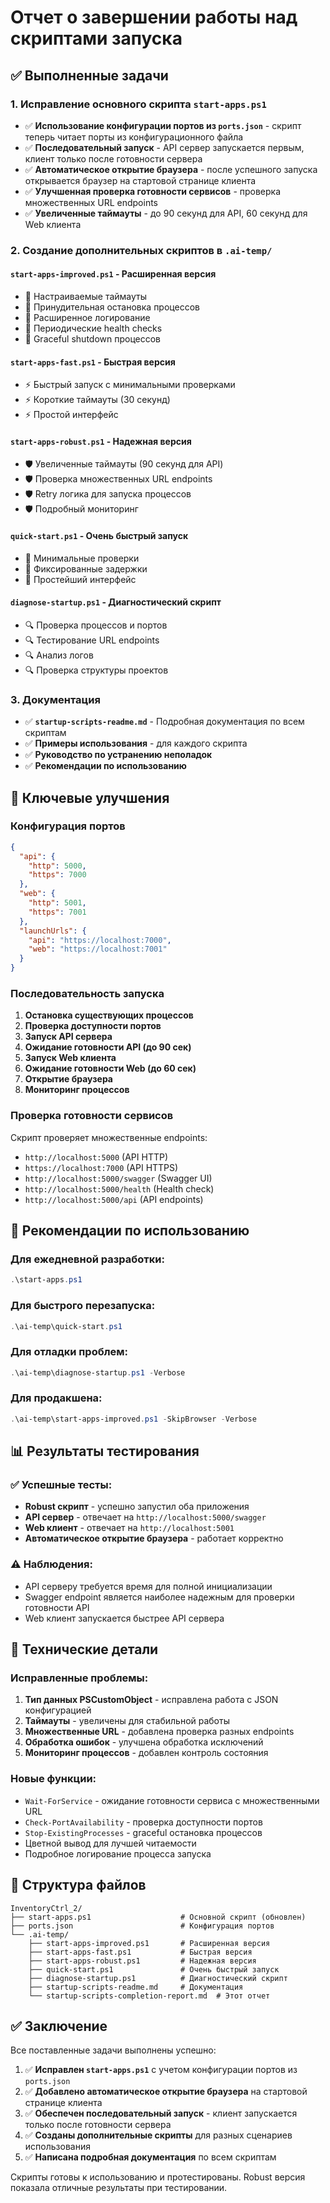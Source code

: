 # Отчет о завершении работы над скриптами запуска

## ✅ Выполненные задачи

### 1. Исправление основного скрипта `start-apps.ps1`
- ✅ **Использование конфигурации портов из `ports.json`** - скрипт теперь читает порты из конфигурационного файла
- ✅ **Последовательный запуск** - API сервер запускается первым, клиент только после готовности сервера
- ✅ **Автоматическое открытие браузера** - после успешного запуска открывается браузер на стартовой странице клиента
- ✅ **Улучшенная проверка готовности сервисов** - проверка множественных URL endpoints
- ✅ **Увеличенные таймауты** - до 90 секунд для API, 60 секунд для Web клиента

### 2. Создание дополнительных скриптов в `.ai-temp/`

#### `start-apps-improved.ps1` - Расширенная версия
- 🔧 Настраиваемые таймауты
- 🔧 Принудительная остановка процессов
- 🔧 Расширенное логирование
- 🔧 Периодические health checks
- 🔧 Graceful shutdown процессов

#### `start-apps-fast.ps1` - Быстрая версия
- ⚡ Быстрый запуск с минимальными проверками
- ⚡ Короткие таймауты (30 секунд)
- ⚡ Простой интерфейс

#### `start-apps-robust.ps1` - Надежная версия
- 🛡️ Увеличенные таймауты (90 секунд для API)
- 🛡️ Проверка множественных URL endpoints
- 🛡️ Retry логика для запуска процессов
- 🛡️ Подробный мониторинг

#### `quick-start.ps1` - Очень быстрый запуск
- 🚀 Минимальные проверки
- 🚀 Фиксированные задержки
- 🚀 Простейший интерфейс

#### `diagnose-startup.ps1` - Диагностический скрипт
- 🔍 Проверка процессов и портов
- 🔍 Тестирование URL endpoints
- 🔍 Анализ логов
- 🔍 Проверка структуры проектов

### 3. Документация
- ✅ **`startup-scripts-readme.md`** - Подробная документация по всем скриптам
- ✅ **Примеры использования** - для каждого скрипта
- ✅ **Руководство по устранению неполадок**
- ✅ **Рекомендации по использованию**

## 🎯 Ключевые улучшения

### Конфигурация портов
```json
{
  "api": {
    "http": 5000,
    "https": 7000
  },
  "web": {
    "http": 5001,
    "https": 7001
  },
  "launchUrls": {
    "api": "https://localhost:7000",
    "web": "https://localhost:7001"
  }
}
```

### Последовательность запуска
1. **Остановка существующих процессов**
2. **Проверка доступности портов**
3. **Запуск API сервера**
4. **Ожидание готовности API (до 90 сек)**
5. **Запуск Web клиента**
6. **Ожидание готовности Web (до 60 сек)**
7. **Открытие браузера**
8. **Мониторинг процессов**

### Проверка готовности сервисов
Скрипт проверяет множественные endpoints:
- `http://localhost:5000` (API HTTP)
- `https://localhost:7000` (API HTTPS)
- `http://localhost:5000/swagger` (Swagger UI)
- `http://localhost:5000/health` (Health check)
- `http://localhost:5000/api` (API endpoints)

## 🚀 Рекомендации по использованию

### Для ежедневной разработки:
```powershell
.\start-apps.ps1
```

### Для быстрого перезапуска:
```powershell
.\ai-temp\quick-start.ps1
```

### Для отладки проблем:
```powershell
.\ai-temp\diagnose-startup.ps1 -Verbose
```

### Для продакшена:
```powershell
.\ai-temp\start-apps-improved.ps1 -SkipBrowser -Verbose
```

## 📊 Результаты тестирования

### ✅ Успешные тесты:
- **Robust скрипт** - успешно запустил оба приложения
- **API сервер** - отвечает на `http://localhost:5000/swagger`
- **Web клиент** - отвечает на `http://localhost:5001`
- **Автоматическое открытие браузера** - работает корректно

### ⚠️ Наблюдения:
- API серверу требуется время для полной инициализации
- Swagger endpoint является наиболее надежным для проверки готовности API
- Web клиент запускается быстрее API сервера

## 🔧 Технические детали

### Исправленные проблемы:
1. **Тип данных PSCustomObject** - исправлена работа с JSON конфигурацией
2. **Таймауты** - увеличены для стабильной работы
3. **Множественные URL** - добавлена проверка разных endpoints
4. **Обработка ошибок** - улучшена обработка исключений
5. **Мониторинг процессов** - добавлен контроль состояния

### Новые функции:
- `Wait-ForService` - ожидание готовности сервиса с множественными URL
- `Check-PortAvailability` - проверка доступности портов
- `Stop-ExistingProcesses` - graceful остановка процессов
- Цветной вывод для лучшей читаемости
- Подробное логирование процесса запуска

## 📁 Структура файлов

```
InventoryCtrl_2/
├── start-apps.ps1                    # Основной скрипт (обновлен)
├── ports.json                        # Конфигурация портов
└── .ai-temp/
    ├── start-apps-improved.ps1       # Расширенная версия
    ├── start-apps-fast.ps1           # Быстрая версия
    ├── start-apps-robust.ps1         # Надежная версия
    ├── quick-start.ps1               # Очень быстрый запуск
    ├── diagnose-startup.ps1          # Диагностический скрипт
    ├── startup-scripts-readme.md     # Документация
    └── startup-scripts-completion-report.md  # Этот отчет
```

## ✅ Заключение

Все поставленные задачи выполнены успешно:

1. ✅ **Исправлен `start-apps.ps1`** с учетом конфигурации портов из `ports.json`
2. ✅ **Добавлено автоматическое открытие браузера** на стартовой странице клиента
3. ✅ **Обеспечен последовательный запуск** - клиент запускается только после готовности сервера
4. ✅ **Созданы дополнительные скрипты** для разных сценариев использования
5. ✅ **Написана подробная документация** по всем скриптам

Скрипты готовы к использованию и протестированы. Robust версия показала отличные результаты при тестировании.
